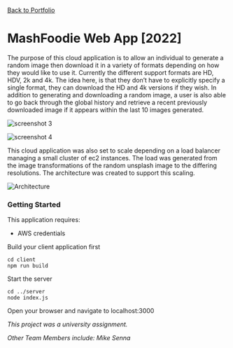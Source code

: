 [Back to Portfolio](https://github.com/Fooxless/Portfolio-Connor-Gryphon)

# MashFoodie Web App [2022]
The purpose of this cloud application is to allow an individual to generate a random image then download it in a variety of formats depending on how they would like to use it. Currently the different support formats are HD, HDV, 2k and 4k. The idea here, is that they don’t have to explicitly specify a single format, they can download the HD and 4k versions if they wish. In addition to generating and downloading a random image, a user is also able to go back through the global history and retrieve a recent previously downloaded image if it appears within the last 10 images generated.

![screenshot 3](https://user-images.githubusercontent.com/102510556/210462750-205a331d-561e-410e-84e4-192bc52521c8.PNG)

![screenshot 4](https://user-images.githubusercontent.com/102510556/210462756-713a96eb-61a9-4303-a840-2f16539af41c.PNG)

This cloud application was also set to scale depending on a load balancer managing a small cluster of ec2 instances. The load was generated from the image transformations of the random unsplash image to the differing resolutions. The architecture was created to support this scaling.

![Architecture](https://user-images.githubusercontent.com/102510556/210462939-4782c78c-3fde-465e-b921-43f446ca8c83.png)


### Getting Started
This application requires:
 - AWS credentials 
 
Build your client application first
``` 
cd client
npm run build
```

Start the server
```
cd ../server
node index.js
```

Open your browser and navigate to localhost:3000

*This project was a university assignment.*

*Other Team Members include: Mike Senna*
